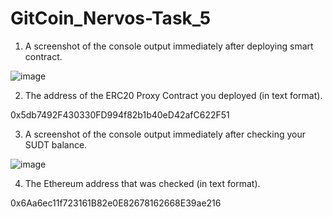 # GitCoin_Nervos-Task_5

1. A screenshot of the console output immediately after deploying smart contract.

![image](https://user-images.githubusercontent.com/87713875/128703025-12115c73-900a-428e-9bb2-11680d80c620.png)

2. The address of the ERC20 Proxy Contract you deployed (in text format).

0x5db7492F430330FD994f82b1b40eD42afC622F51

3. A screenshot of the console output immediately after checking your SUDT balance.

![image](https://user-images.githubusercontent.com/87713875/128703232-bf6a18d3-5c4d-4caf-9d93-eb56fb9e1b23.png)

4. The Ethereum address that was checked (in text format).

0x6Aa6ec11f723161B82e0E82678162668E39ae216
